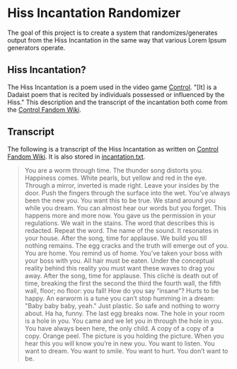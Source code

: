 # Hiss Incantation Randomizer
The goal of this project is to create a system that randomizes/generates output from the Hiss Incantation
in the same way that various Lorem Ipsum generators operate.

## Hiss Incantation?
The Hiss Incantation is a poem used in the video game [Control]. 
"[It] is a Dadaist poem that is recited by individuals possessed or influenced by the Hiss." 
This description and the transcript of the incantation both come from the [Control Fandom Wiki].

## Transcript
The following is a transcript of the Hiss Incantation as written on [Control Fandom Wiki]. 
It is also stored in [incantation.txt].
> You are a worm through time.
> The thunder song distorts you.
> Happiness comes.
> White pearls, but yellow and red in the eye.
> Through a mirror, inverted is made right.
> Leave your insides by the door.
> Push the fingers through the surface into the wet.
> You’ve always been the new you.
> You want this to be true.
> We stand around you while you dream.
> You can almost hear our words but you forget.
> This happens more and more now.
> You gave us the permission in your regulations.
> We wait in the stains.
> The word that describes this is redacted.
> Repeat the word.
> The name of the sound.
> It resonates in your house.
> After the song, time for applause.
> We build you till nothing remains.
> The egg cracks and the truth will emerge out of you.
> You are home.
> You remind us of home.
> You’ve taken your boss with your boss with you.
> All hair must be eaten.
> Under the conceptual reality behind this reality you must want these waves to drag you away.
> After the song, time for applause.
> This cliché is death out of time, breaking the first the second the third the fourth wall, the fifth wall, floor; no floor: you fall!
> How do you say “insane”?
> Hurts to be happy.
> An earworm is a tune you can’t stop humming in a dream: "Baby baby baby, yeah."
> Just plastic.
> So safe and nothing to worry about.
> Ha ha, funny.
> The last egg breaks now.
> The hole in your room is a hole in you.
> You came and we let you in through the hole in you.
> You have always been here, the only child.
> A copy of a copy of a copy.
> Orange peel.
> The picture is you holding the picture.
> When you hear this you will know you’re in new you.
> You want to listen.
> You want to dream.
> You want to smile.
> You want to hurt.
> You don’t want to be.

[Control]: https://controlgame.com/
[Control Fandom Wiki]: https://control.fandom.com/wiki/Hiss_incantation
[incantation.txt]: https://github.com/jldubz/Hiss-Incantation/incantation.txt